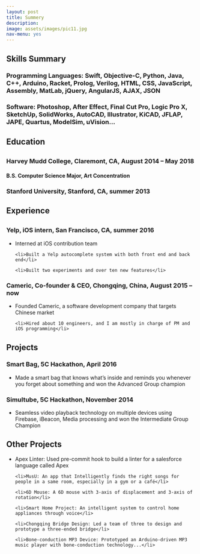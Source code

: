 ```yaml
---
layout: post
title: Summery
description: 
image: assets/images/pic11.jpg
nav-menu: yes
---
```


<h2>Skills Summary</h2>

<h3>Programming Languages: Swift, Objective-C, Python, Java, C++, Arduino, Racket, Prolog, Verilog, HTML, CSS, JavaScript, Assembly, MatLab, jQuery, AngularJS, AJAX, JSON</h3>

<h3>Software: Photoshop, After Effect, Final Cut Pro, Logic Pro X, SketchUp, SolidWorks, AutoCAD, Illustrator, KiCAD, JFLAP, JAPE, Quartus, ModelSim, uVision…</h3>

<h2>Education<h2>

<h3>Harvey Mudd College, Claremont, CA, August 2014 – May 2018</h3>
<h4>	B.S. Computer Science Major, Art Concentration</h4>

<h3>Stanford University, Stanford, CA, summer 2013</h3>

<h2>Experience<h2>

<h3>Yelp, iOS intern, San Francisco, CA, summer 2016</h3>

<ul>
	<li>Interned at iOS contribution team</li>

	<li>Built a Yelp autocomplete system with both front end and back end</li>

	<li>Built two experiments and over ten new features</li>
</ul>

<h3>Cameric, Co-founder & CEO, Chongqing, China, August 2015 – now</h3>

<ul>
	<li>Founded Cameric, a software development company that targets Chinese market</li>

	<li>Hired about 10 engineers, and I am mostly in charge of PM and iOS programming</li>
</ul>

<h2>Projects</h2>

<h3>Smart Bag, 5C Hackathon, April 2016</h3>

<ul>
	<li>Made a smart bag that knows what’s inside and reminds you whenever you forget about something and won the Advanced Group champion</li>
</ul>

<h3>Simultube, 5C Hackathon, November 2014</h3>

<ul>
	<li>Seamless video playback technology on multiple devices using Firebase, iBeacon, Media processing and won the Intermediate Group Champion</li>
</ul>

<h2>Other Projects</h2>

<ul>
	<li>Apex Linter: Used pre-commit hook to build a linter for a salesforce language called Apex</li>

	<li>MusU: An app that Intelligently finds the right songs for people in a same room, especially in a gym or a café</li>

	<li>6D Mouse: A 6D mouse with 3-axis of displacement and 3-axis of rotation</li>

	<li>Smart Home Project: An intelligent system to control home appliances through voice</li>

	<li>Chongqing Bridge Design: Led a team of three to design and prototype a three-ended bridge</li>

	<li>Bone-conduction MP3 Device: Prototyped an Arduino-driven MP3 music player with bone-conduction technology...</li>
</ul>